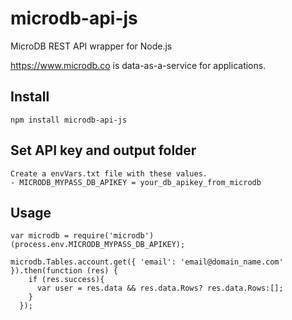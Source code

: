 # microdb-api-js

MicroDB REST API wrapper for Node.js

https://www.microdb.co is data-as-a-service for applications.

## Install
    npm install microdb-api-js 

## Set API key and output folder
    Create a envVars.txt file with these values. 
    - MICRODB_MYPASS_DB_APIKEY = your_db_apikey_from_microdb
    

## Usage
    var microdb = require('microdb')(process.env.MICRODB_MYPASS_DB_APIKEY);
  
    microdb.Tables.account.get({ 'email': 'email@domain_name.com' }).then(function (res) {
        if (res.success){
          var user = res.data && res.data.Rows? res.data.Rows:[];
        }
      });
